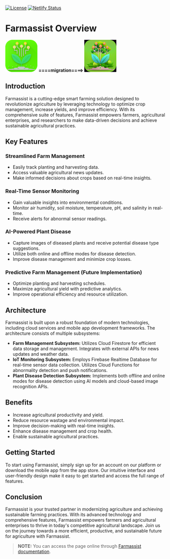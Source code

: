 [![License](https://img.shields.io/badge/license-MIT-2350f6?style=for-the-badge)](./LICENSE)
[![Netlify Status](https://api.netlify.com/api/v1/badges/a890bc62-3d47-4508-9606-4bca1d91c5b9/deploy-status)](https://app.netlify.com/sites/farmassist-doc/deploys)

# Farmassist Overview

<p align="center" style="display: ruby;">
  <img src="../src/img/cover/app_icon.png" width=20% height=20%>
  <b> ====migration====> </b>
  <img src="../src/img/cover/new_app_icon.jpg" width=20% height=20%>
</p>

## Introduction

Farmassist is a cutting-edge smart farming solution designed to revolutionize agriculture by leveraging technology to optimize crop management, increase yields, and improve efficiency. With its comprehensive suite of features, Farmassist empowers farmers, agricultural enterprises, and researchers to make data-driven decisions and achieve sustainable agricultural practices.

## Key Features

### Streamlined Farm Management

- Easily track planting and harvesting data.
- Access valuable agricultural news updates.
- Make informed decisions about crops based on real-time insights.

### Real-Time Sensor Monitoring

- Gain valuable insights into environmental conditions.
- Monitor air humidity, soil moisture, temperature, pH, and salinity in real-time.
- Receive alerts for abnormal sensor readings.

### AI-Powered Plant Disease

- Capture images of diseased plants and receive potential disease type suggestions.
- Utilize both online and offline modes for disease detection.
- Improve disease management and minimize crop losses.

### Predictive Farm Management (Future Implementation)

- Optimize planting and harvesting schedules.
- Maximize agricultural yield with predictive analytics.
- Improve operational efficiency and resource utilization.

## Architecture

Farmassist is built upon a robust foundation of modern technologies, including cloud services and mobile app development frameworks. The architecture consists of multiple subsystems:

- **Farm Management Subsystem:** Utilizes Cloud Firestore for efficient data storage and management. Integrates with external APIs for news updates and weather data.
- **IoT Monitoring Subsystem:** Employs Firebase Realtime Database for real-time sensor data collection. Utilizes Cloud Functions for abnormality detection and push notifications.
- **Plant Disease Detection Subsystem:** Implements both offline and online modes for disease detection using AI models and cloud-based image recognition APIs.

## Benefits

- Increase agricultural productivity and yield.
- Reduce resource wastage and environmental impact.
- Improve decision-making with real-time insights.
- Enhance disease management and crop health.
- Enable sustainable agricultural practices.

## Getting Started

To start using Farmassist, simply sign up for an account on our platform or download the mobile app from the app store. Our intuitive interface and user-friendly design make it easy to get started and access the full range of features.

## Conclusion

Farmassist is your trusted partner in modernizing agriculture and achieving sustainable farming practices. With its advanced technology and comprehensive features, Farmassist empowers farmers and agricultural enterprises to thrive in today's competitive agricultural landscape. Join us on the journey towards a more efficient, productive, and sustainable future for agriculture with Farmassist.

>**NOTE:** You can access the page online through [Farmassist documentation](https://farmassist-doc.netlify.app/).

